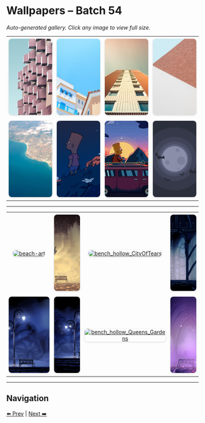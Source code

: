 # Wallpapers – Batch 54

_Auto-generated gallery. Click any image to view full size._

<table style="border-collapse:collapse; width:100%;">
  <tr>
    <td style="padding:6px; vertical-align:middle; text-align:center;"><a href="https://raw.githubusercontent.com/rubiin/wallpapers/master/wallpapers/b-929.jpg"><img src="https://raw.githubusercontent.com/rubiin/wallpapers/master/wallpapers/b-929.jpg" alt="b-929" loading="lazy" style="width:300px; height:200px; object-fit:cover; border-radius:8px; box-shadow:0 1px 4px rgba(0,0,0,0.15);"></a></td>
    <td style="padding:6px; vertical-align:middle; text-align:center;"><a href="https://raw.githubusercontent.com/rubiin/wallpapers/master/wallpapers/b-930.jpg"><img src="https://raw.githubusercontent.com/rubiin/wallpapers/master/wallpapers/b-930.jpg" alt="b-930" loading="lazy" style="width:300px; height:200px; object-fit:cover; border-radius:8px; box-shadow:0 1px 4px rgba(0,0,0,0.15);"></a></td>
    <td style="padding:6px; vertical-align:middle; text-align:center;"><a href="https://raw.githubusercontent.com/rubiin/wallpapers/master/wallpapers/b-931.jpg"><img src="https://raw.githubusercontent.com/rubiin/wallpapers/master/wallpapers/b-931.jpg" alt="b-931" loading="lazy" style="width:300px; height:200px; object-fit:cover; border-radius:8px; box-shadow:0 1px 4px rgba(0,0,0,0.15);"></a></td>
    <td style="padding:6px; vertical-align:middle; text-align:center;"><a href="https://raw.githubusercontent.com/rubiin/wallpapers/master/wallpapers/b-932.jpg"><img src="https://raw.githubusercontent.com/rubiin/wallpapers/master/wallpapers/b-932.jpg" alt="b-932" loading="lazy" style="width:300px; height:200px; object-fit:cover; border-radius:8px; box-shadow:0 1px 4px rgba(0,0,0,0.15);"></a></td>
  </tr>
  <tr>
    <td style="padding:6px; vertical-align:middle; text-align:center;"><a href="https://raw.githubusercontent.com/rubiin/wallpapers/master/wallpapers/b-933.jpg"><img src="https://raw.githubusercontent.com/rubiin/wallpapers/master/wallpapers/b-933.jpg" alt="b-933" loading="lazy" style="width:300px; height:200px; object-fit:cover; border-radius:8px; box-shadow:0 1px 4px rgba(0,0,0,0.15);"></a></td>
    <td style="padding:6px; vertical-align:middle; text-align:center;"><a href="https://raw.githubusercontent.com/rubiin/wallpapers/master/wallpapers/bart-0.jpg"><img src="https://raw.githubusercontent.com/rubiin/wallpapers/master/wallpapers/bart-0.jpg" alt="bart-0" loading="lazy" style="width:300px; height:200px; object-fit:cover; border-radius:8px; box-shadow:0 1px 4px rgba(0,0,0,0.15);"></a></td>
    <td style="padding:6px; vertical-align:middle; text-align:center;"><a href="https://raw.githubusercontent.com/rubiin/wallpapers/master/wallpapers/bart-1.jpg"><img src="https://raw.githubusercontent.com/rubiin/wallpapers/master/wallpapers/bart-1.jpg" alt="bart-1" loading="lazy" style="width:300px; height:200px; object-fit:cover; border-radius:8px; box-shadow:0 1px 4px rgba(0,0,0,0.15);"></a></td>
    <td style="padding:6px; vertical-align:middle; text-align:center;"><a href="https://raw.githubusercontent.com/rubiin/wallpapers/master/wallpapers/base.png"><img src="https://raw.githubusercontent.com/rubiin/wallpapers/master/wallpapers/base.png" alt="base" loading="lazy" style="width:300px; height:200px; object-fit:cover; border-radius:8px; box-shadow:0 1px 4px rgba(0,0,0,0.15);"></a></td>
  </tr>
</table>

<hr/>

<table style="border-collapse:collapse; width:100%;">
  <tr>
    <td style="padding:6px; vertical-align:middle; text-align:center;"><a href="https://raw.githubusercontent.com/rubiin/wallpapers/master/wallpapers/beach-art.png"><img src="https://raw.githubusercontent.com/rubiin/wallpapers/master/wallpapers/beach-art.png" alt="beach-art" loading="lazy" style="width:300px; height:200px; object-fit:cover; border-radius:8px; box-shadow:0 1px 4px rgba(0,0,0,0.15);"></a></td>
    <td style="padding:6px; vertical-align:middle; text-align:center;"><a href="https://raw.githubusercontent.com/rubiin/wallpapers/master/wallpapers/bench_Hollow_hive.png"><img src="https://raw.githubusercontent.com/rubiin/wallpapers/master/wallpapers/bench_Hollow_hive.png" alt="bench_Hollow_hive" loading="lazy" style="width:300px; height:200px; object-fit:cover; border-radius:8px; box-shadow:0 1px 4px rgba(0,0,0,0.15);"></a></td>
    <td style="padding:6px; vertical-align:middle; text-align:center;"><a href="https://raw.githubusercontent.com/rubiin/wallpapers/master/wallpapers/bench_hollow_CityOfTears.png"><img src="https://raw.githubusercontent.com/rubiin/wallpapers/master/wallpapers/bench_hollow_CityOfTears.png" alt="bench_hollow_CityOfTears" loading="lazy" style="width:300px; height:200px; object-fit:cover; border-radius:8px; box-shadow:0 1px 4px rgba(0,0,0,0.15);"></a></td>
    <td style="padding:6px; vertical-align:middle; text-align:center;"><a href="https://raw.githubusercontent.com/rubiin/wallpapers/master/wallpapers/bench_hollow_City_of_Tears.png"><img src="https://raw.githubusercontent.com/rubiin/wallpapers/master/wallpapers/bench_hollow_City_of_Tears.png" alt="bench_hollow_City_of_Tears" loading="lazy" style="width:300px; height:200px; object-fit:cover; border-radius:8px; box-shadow:0 1px 4px rgba(0,0,0,0.15);"></a></td>
  </tr>
  <tr>
    <td style="padding:6px; vertical-align:middle; text-align:center;"><a href="https://raw.githubusercontent.com/rubiin/wallpapers/master/wallpapers/bench_hollow_Dirtmouth.png"><img src="https://raw.githubusercontent.com/rubiin/wallpapers/master/wallpapers/bench_hollow_Dirtmouth.png" alt="bench_hollow_Dirtmouth" loading="lazy" style="width:300px; height:200px; object-fit:cover; border-radius:8px; box-shadow:0 1px 4px rgba(0,0,0,0.15);"></a></td>
    <td style="padding:6px; vertical-align:middle; text-align:center;"><a href="https://raw.githubusercontent.com/rubiin/wallpapers/master/wallpapers/bench_hollow_Dirtmouth_Grimm.png"><img src="https://raw.githubusercontent.com/rubiin/wallpapers/master/wallpapers/bench_hollow_Dirtmouth_Grimm.png" alt="bench_hollow_Dirtmouth_Grimm" loading="lazy" style="width:300px; height:200px; object-fit:cover; border-radius:8px; box-shadow:0 1px 4px rgba(0,0,0,0.15);"></a></td>
    <td style="padding:6px; vertical-align:middle; text-align:center;"><a href="https://raw.githubusercontent.com/rubiin/wallpapers/master/wallpapers/bench_hollow_Queens_Gardens.png"><img src="https://raw.githubusercontent.com/rubiin/wallpapers/master/wallpapers/bench_hollow_Queens_Gardens.png" alt="bench_hollow_Queens_Gardens" loading="lazy" style="width:300px; height:200px; object-fit:cover; border-radius:8px; box-shadow:0 1px 4px rgba(0,0,0,0.15);"></a></td>
    <td style="padding:6px; vertical-align:middle; text-align:center;"><a href="https://raw.githubusercontent.com/rubiin/wallpapers/master/wallpapers/bench_hollow_crystal_Peak_Upper.png"><img src="https://raw.githubusercontent.com/rubiin/wallpapers/master/wallpapers/bench_hollow_crystal_Peak_Upper.png" alt="bench_hollow_crystal_Peak_Upper" loading="lazy" style="width:300px; height:200px; object-fit:cover; border-radius:8px; box-shadow:0 1px 4px rgba(0,0,0,0.15);"></a></td>
  </tr>
</table>

<hr/>

## Navigation

[⬅️ Prev](index_53.md) | [Next ➡️](index_55.md)
